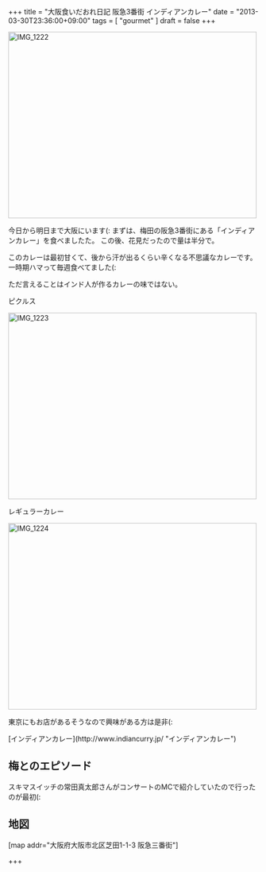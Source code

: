 +++
title =  "大阪食いだおれ日記 阪急3番街 インディアンカレー"
date =  "2013-03-30T23:36:00+09:00"
tags = [ "gourmet" ]
draft = false
+++
<p><a href="http://www.flickr.com/photos/68742489@N02/8603454942/" title="IMG_1222 by umeyuki1326, on Flickr"><img src="http://farm9.staticflickr.com/8240/8603454942_00ce7a0bca.jpg" width="500" height="375" alt="IMG_1222"></a></p>

<p>今日から明日まで大阪にいます(:
まずは、梅田の阪急3番街にある「インディアンカレー」を食べましたた。
この後、花見だったので量は半分で。</p>

<!--more-->

<p>このカレーは最初甘くて、後から汗が出るくらい辛くなる不思議なカレーです。
一時期ハマって毎週食べてました(:</p>

<p>ただ言えることはインド人が作るカレーの味ではない。</p>

<p>ピクルス</p>

<p><a href="http://www.flickr.com/photos/68742489@N02/8603454792/" title="IMG_1223 by umeyuki1326, on Flickr"><img src="http://farm9.staticflickr.com/8112/8603454792_4a8d6b3c91.jpg" width="500" height="375" alt="IMG_1223"></a></p>

<p>レギュラーカレー</p>

<p><a href="http://www.flickr.com/photos/68742489@N02/8603454700/" title="IMG_1224 by umeyuki1326, on Flickr"><img src="http://farm9.staticflickr.com/8107/8603454700_cdb530bc41.jpg" width="500" height="375" alt="IMG_1224"></a></p>

<p>東京にもお店があるそうなので興味がある方は是非(:</p>

<p>[インディアンカレー](http://www.indiancurry.jp/ "インディアンカレー")</p>

## 梅とのエピソード

<p>スキマスイッチの常田真太郎さんがコンサートのMCで紹介していたので行ったのが最初(:</p>

## 地図

<p>[map addr="大阪府大阪市北区芝田1-1-3 阪急三番街"]</p>

+++

